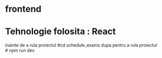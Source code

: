 # frontend
# Tehnologie folosita : React
inainte de a rula proiectul #cd schedule_exams
dupa pentru a rula proiectul  # npm run dev
